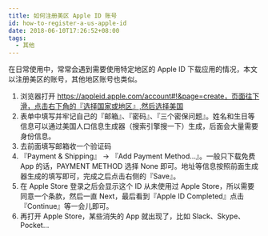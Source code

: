 ```yaml
---
title: 如何注册美区 Apple ID 账号
id: how-to-register-a-us-apple-id
date: 2018-06-10T17:26:52+08:00
tags:
  - 其他
---
```


在日常使用中，常常会遇到需要使用特定地区的 Apple ID 下载应用的情况，本文以注册美区的账号，其他地区账号也类似。

1. 浏览器打开 https://appleid.apple.com/account#!&page=create，页面往下滑，点击右下角的『选择国家或地区』,然后选择美国
2. 表单中填写并牢记自己的『邮箱』、『密码』、『三个密保问题』。姓名和生日等信息可以通过美国人口信息生成器（搜索引擎搜一下）生成，后面会大量需要身份信息。
3. 去前面填写邮箱收一个验证码
4. 『Payment & Shipping』 -> 『Add Payment Method…』。一般只下载免费 App 的话，PAYMENT METHOD 选择 None 即可。地址等信息按照前面生成器生成的填写即可，完成之后点击右侧的『Save』。
5. 在 Apple Store 登录之后会显示这个 ID 从未使用过 Apple Store，所以需要同意一个条款，然后一直 Next，最后看到『Apple ID Completed』点击『Continue』等一会儿即可。
6. 再打开 Apple Store，某些消失的 App 就出现了，比如 Slack、Skype、Pocket…
